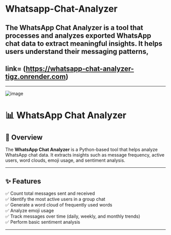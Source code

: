 # Whatsapp-Chat-Analyzer
The WhatsApp Chat Analyzer is a tool that processes and analyzes exported WhatsApp chat data to extract meaningful insights. It helps users understand their messaging patterns,
---
## link= (https://whatsapp-chat-analyzer-tigz.onrender.com)
---
 
![image](https://github.com/user-attachments/assets/5d98b9a0-27fc-49e5-8a64-344180e7ff1e)



# 📊 WhatsApp Chat Analyzer  

## 🚀 Overview  
The **WhatsApp Chat Analyzer** is a Python-based tool that helps analyze WhatsApp chat data. It extracts insights such as message frequency, active users, word clouds, emoji usage, and sentiment analysis.  

---

## ✨ Features  
✅ Count total messages sent and received  
✅ Identify the most active users in a group chat  
✅ Generate a word cloud of frequently used words  
✅ Analyze emoji usage  
✅ Track messages over time (daily, weekly, and monthly trends)  
✅ Perform basic sentiment analysis  

---

